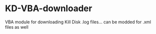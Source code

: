 # KD-VBA-downloader
VBA module for downloading Kill Disk .log files... can be modded for .xml files as well
